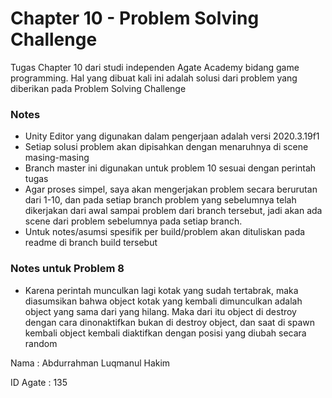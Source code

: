 # Chapter 10 - Problem Solving Challenge

Tugas Chapter 10 dari studi independen Agate Academy bidang game programming. Hal yang dibuat kali ini adalah solusi dari problem yang diberikan pada Problem Solving Challenge

### Notes
- Unity Editor yang digunakan dalam pengerjaan adalah versi 2020.3.19f1
- Setiap solusi problem akan dipisahkan dengan menaruhnya di scene masing-masing
- Branch master ini digunakan untuk problem 10 sesuai dengan perintah tugas
- Agar proses simpel, saya akan mengerjakan problem secara berurutan dari 1-10, dan pada setiap branch problem yang sebelumnya telah dikerjakan dari awal sampai problem dari branch tersebut, jadi akan ada scene dari problem sebelumnya pada setiap branch.
- Untuk notes/asumsi spesifik per build/problem akan dituliskan pada readme di branch build tersebut

### Notes untuk Problem 8
- Karena perintah munculkan lagi kotak yang sudah tertabrak, maka diasumsikan bahwa object kotak yang kembali dimunculkan adalah object yang sama dari yang hilang. Maka dari itu object di destroy dengan cara dinonaktifkan bukan di destroy object, dan saat di spawn kembali object kembali diaktifkan dengan posisi yang diubah secara random

Nama      : Abdurrahman Luqmanul Hakim

ID Agate  : 135
